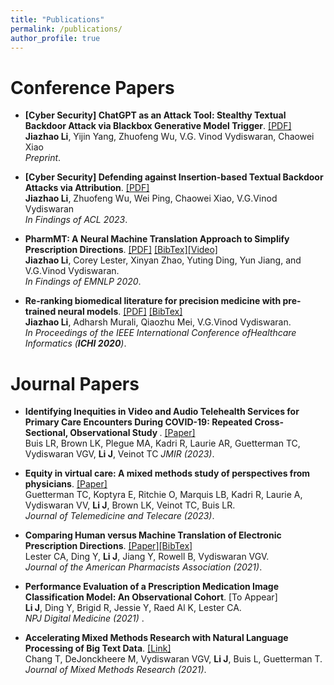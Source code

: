 ```yaml
---
title: "Publications"
permalink: /publications/
author_profile: true
---
```


# Conference Papers 

* <b>[Cyber Security] ChatGPT as an Attack Tool: Stealthy Textual Backdoor Attack via Blackbox Generative Model Trigger</b>. [[PDF]](https://arxiv.org/abs/2304.14475) <br> 
<b>Jiazhao Li</b>, Yijin Yang, Zhuofeng Wu, V.G. Vinod Vydiswaran, Chaowei Xiao <br>
<i>Preprint</i>.<br>


* <b>[Cyber Security] Defending against Insertion-based Textual Backdoor Attacks via Attribution</b>. [[PDF]](https://aclanthology.org/2023.findings-acl.561/) <br> 
<b>Jiazhao Li</b>, Zhuofeng Wu, Wei Ping, Chaowei Xiao, V.G.Vinod Vydiswaran <br>
<i>In Findings of ACL 2023</i>.<br>


* <b>PharmMT: A Neural Machine Translation Approach to Simplify Prescription Directions</b>. [[PDF]](https://www.aclweb.org/anthology/2020.findings-emnlp.251.pdf) [[BibTex]](https://jiazhaoli.github.io/files/2020/EMNLP/PharmMT.txt)[[Video]](https://slideslive.com/38940180/pharmmt-a-neural-machine-translation-approach-to-simplify-prescription-directions?) <br> 
<b>Jiazhao Li</b>, Corey Lester, Xinyan Zhao, Yuting Ding, Yun Jiang, and V.G.Vinod Vydiswaran. <br>
<i>In Findings of EMNLP 2020</i>.<br>


* <b>Re-ranking biomedical literature for precision medicine with pre-trained neural models</b>. [[PDF]](https://jiazhaoli.github.io/files/2020/ICHI/ICHI2020_Re-ranking.pdf) [[BibTex]](https://jiazhaoli.github.io/files/2020/ICHI/ICHI.txt)<br>
<b>Jiazhao Li</b>, Adharsh Murali, Qiaozhu Mei, V.G.Vinod Vydiswaran. <br>
<i>In Proceedings of the IEEE International Conference ofHealthcare Informatics (**ICHI 2020**)</i>.<br>

 # Journal Papers

* <b>Identifying Inequities in Video and Audio Telehealth Services for Primary Care Encounters During COVID-19: Repeated Cross-Sectional, Observational Study
</b>. [[Paper]](https://www.jmir.org/2023/1/e49804/)<br>
 Buis LR, Brown LK, Plegue MA, Kadri R, Laurie AR, Guetterman TC, Vydiswaran VGV, <b>Li J</b>, Veinot TC
 <i>JMIR (2023)</i>. 


* <b>Equity in virtual care: A mixed methods study of perspectives from physicians</b>. [[Paper]](https://journals.sagepub.com/doi/full/10.1177/1357633X231194382)<br>
 Guetterman TC, Koptyra E, Ritchie O, Marquis LB, Kadri R, Laurie A, Vydiswaran VV, <b>Li J</b>, Brown LK, Veinot TC, Buis LR.<br>
 <i>Journal of Telemedicine and Telecare (2023)</i>. 


* <b>Comparing Human versus Machine Translation of Electronic Prescription Directions</b>. [[Paper]](https://www.sciencedirect.com/science/article/pii/S1544319121000741)[[BibTex]](https://jiazhaoli.github.io/files/2021/JAPhA/JaPhA.txt)<br>
 Lester CA, Ding Y, <b>Li J</b>, Jiang Y, Rowell B, Vydiswaran VGV.  <br>
 <i>Journal of the American Pharmacists Association (2021)</i>. 


* <b>Performance Evaluation of a Prescription Medication Image Classification Model: An Observational Cohort</b>. [To Appear]<br>
<b>Li J</b>, Ding Y, Brigid R, Jessie Y, Raed Al K, Lester CA. <br>
<i> NPJ Digital Medicine (2021)</i> . 


 * <b>Accelerating Mixed Methods Research with Natural Language Processing of Big Text Data</b>. [[Link]](https://journals.sagepub.com/doi/abs/10.1177/15586898211021196) <br>
Chang T, DeJonckheere M, Vydiswaran VGV, <b>Li J</b>, Buis L, Guetterman T. 
<i>Journal of Mixed Methods Research (2021)</i>. 





